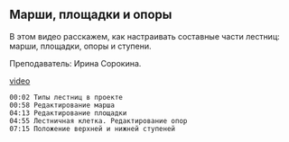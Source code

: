 ## Марши, площадки и опоры

В этом видео расскажем, как настраивать составные части лестниц: марши, площадки, опоры и ступени.

Преподаватель: Ирина Сорокина.

[video](https://player.softculture.cc/embed/online/RVT/RVT_42.17.02_L4-6_Theory_Stair_Run_Support)

``` chapters
00:02 Типы лестниц в проекте
00:58 Редактирование марша
04:13 Редактирование площадки
04:55 Лестничная клетка. Редактирование опор
07:15 Положение верхней и нижней ступеней
```
